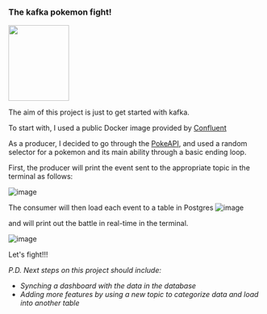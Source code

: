 ### The kafka pokemon fight!  
<img src="https://pokemonletsgo.pokemon.com/assets/img/common/char-pikachu.png" width="120" height="150">

The aim of this project is just to get started with kafka.  

To start with, I used a public Docker image provided by [Confluent](https://developer.confluent.io/get-started/python/#kafka-setup)  

As a producer, I decided to go through the [PokeAPI](https://pokeapi.co/), and used a random selector for a pokemon and its main ability through a basic ending loop.    

First, the producer will print the event sent to the appropriate topic in the terminal as follows:

![image](https://github.com/silviaherf/kafka-pokemon-fight/assets/65872238/dca8af2a-9de3-4635-af28-7139a8dfa491)


The consumer will then load each event to a table in Postgres 
![image](https://github.com/silviaherf/kafka-pokemon-fight/assets/65872238/676f6536-b46c-4708-a05c-2ff29a2ba21d)  

and will print out the battle in real-time in the terminal.

![image](https://github.com/silviaherf/kafka-pokemon-fight/assets/65872238/6c6b9bd4-a728-4805-8676-8d96808c6be8)   


Let's fight!!!

_P.D. Next steps on this project should include:_  
* _Synching a dashboard with the data in the database_  
* _Adding more features by using a new topic to categorize data and load into another table_  
